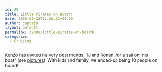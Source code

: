 ```yaml
---
id: 20
title: Little Pirates on Board!
date: 2008-09-22T12:00:51+00:00
author: captain
layout: default
permalink: /2008/little-pirates-on-board/
categories:
  - Cruising
---
```

Kenzo has invited his very best friends, TJ and Ronan, for a sail on &#8220;his
boat&#8221; (see <a
href="http://plume.flupes.org/gallery/index.php?level=album&id=11"
target="_blank">pictures</a>). With kids and family, we ended-up being 10 people
on board!
